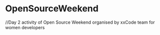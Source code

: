 # OpenSourceWeekend
//Day 2 activity of Open Source Weekend organised by xxCode team for women developers 
